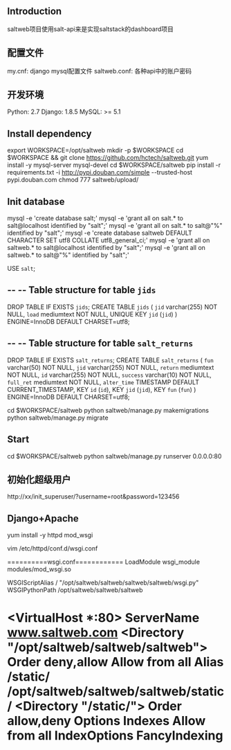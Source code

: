 Introduction
-----------------------------------------
saltweb项目使用salt-api来是实现saltstack的dashboard项目

配置文件
----------------------------------------
my.cnf: django mysql配置文件
saltweb.conf: 各种api中的账户密码

开发环境
-----------------------------------------
Python: 2.7
Django: 1.8.5
MySQL: >= 5.1

Install dependency
-----------------------------------------
export WORKSPACE=/opt/saltweb
mkdir -p $WORKSPACE
cd $WORKSPACE && git clone https://github.com/hctech/saltweb.git
yum install -y mysql-server mysql-devel
cd $WORKSPACE/saltweb
pip install -r requirements.txt -i http://pypi.douban.com/simple --trusted-host pypi.douban.com
chmod 777 saltweb/upload/

Init database
-----------------------------------------
mysql -e 'create database salt;'
mysql -e 'grant all on salt.* to salt@localhost identified by "salt";'
mysql -e 'grant all on salt.* to salt@"%" identified by "salt";'
mysql -e 'create database saltweb DEFAULT CHARACTER SET utf8 COLLATE utf8_general_ci;'
mysql -e 'grant all on saltweb.* to salt@localhost identified by "salt";'
mysql -e 'grant all on saltweb.* to salt@"%" identified by "salt";'

USE `salt`;

--
-- Table structure for table `jids`
--

DROP TABLE IF EXISTS `jids`;
CREATE TABLE `jids` (
  `jid` varchar(255) NOT NULL,
  `load` mediumtext NOT NULL,
  UNIQUE KEY `jid` (`jid`)
) ENGINE=InnoDB DEFAULT CHARSET=utf8;

--
-- Table structure for table `salt_returns`
--

DROP TABLE IF EXISTS `salt_returns`;
CREATE TABLE `salt_returns` (
  `fun` varchar(50) NOT NULL,
  `jid` varchar(255) NOT NULL,
  `return` mediumtext NOT NULL,
  `id` varchar(255) NOT NULL,
  `success` varchar(10) NOT NULL,
  `full_ret` mediumtext NOT NULL,
  `alter_time` TIMESTAMP DEFAULT CURRENT_TIMESTAMP,
  KEY `id` (`id`),
  KEY `jid` (`jid`),
  KEY `fun` (`fun`)
) ENGINE=InnoDB DEFAULT CHARSET=utf8;



cd $WORKSPACE/saltweb
python saltweb/manage.py makemigrations
python saltweb/manage.py migrate

Start
-----------------------------------------
cd $WORKSPACE/saltweb
python saltweb/manage.py runserver 0.0.0.0:80


初始化超级用户
-----------------------------------------
http://xx/init_superuser/?username=root&password=123456


Django+Apache
-----------------------------------------
yum install -y httpd mod_wsgi

vim /etc/httpd/conf.d/wsgi.conf 

==========wsgi.conf============
LoadModule wsgi_module modules/mod_wsgi.so


WSGIScriptAlias / "/opt/saltweb/saltweb/saltweb/saltweb/wsgi.py"
WSGIPythonPath /opt/saltweb/saltweb/saltweb

<VirtualHost *:80>
        ServerName www.saltweb.com
        <Directory "/opt/saltweb/saltweb/saltweb">
                <Files wsgi.py>
                        Order deny,allow
                        Allow from all
                </Files>
        </Directory>
        Alias /static/ /opt/saltweb/saltweb/saltweb/static/
        <Directory "/static/">
                Order allow,deny
                Options Indexes
                Allow from all
                IndexOptions FancyIndexing
        </Directory>
</VirtualHost>
============================

